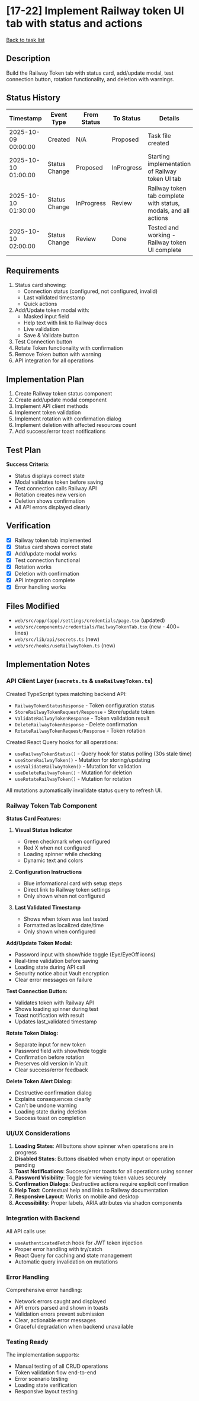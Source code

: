 # [17-22] Implement Railway token UI tab with status and actions

[Back to task list](./tasks.md)

## Description

Build the Railway Token tab with status card, add/update modal, test connection button, rotation functionality, and deletion with warnings.

## Status History

| Timestamp | Event Type | From Status | To Status | Details | User |
|-----------|------------|-------------|-----------|---------|------|
| 2025-10-09 00:00:00 | Created | N/A | Proposed | Task file created | AI Agent |
| 2025-10-10 01:00:00 | Status Change | Proposed | InProgress | Starting implementation of Railway token UI tab | AI Agent |
| 2025-10-10 01:30:00 | Status Change | InProgress | Review | Railway token tab complete with status, modals, and all actions | AI Agent |
| 2025-10-10 02:00:00 | Status Change | Review | Done | Tested and working - Railway token UI complete | User |

## Requirements

1. Status card showing:
   - Connection status (configured, not configured, invalid)
   - Last validated timestamp
   - Quick actions
2. Add/Update token modal with:
   - Masked input field
   - Help text with link to Railway docs
   - Live validation
   - Save & Validate button
3. Test Connection button
4. Rotate Token functionality with confirmation
5. Remove Token button with warning
6. API integration for all operations

## Implementation Plan

1. Create Railway token status component
2. Create add/update modal component
3. Implement API client methods
4. Implement token validation
5. Implement rotation with confirmation dialog
6. Implement deletion with affected resources count
7. Add success/error toast notifications

## Test Plan

**Success Criteria**:
- Status displays correct state
- Modal validates token before saving
- Test connection calls Railway API
- Rotation creates new version
- Deletion shows confirmation
- All API errors displayed clearly

## Verification

- [x] Railway token tab implemented
- [x] Status card shows correct state
- [x] Add/update modal works
- [x] Test connection functional
- [x] Rotation works
- [x] Deletion with confirmation
- [x] API integration complete
- [x] Error handling works

## Files Modified

- `web/src/app/(app)/settings/credentials/page.tsx` (updated)
- `web/src/components/credentials/RailwayTokenTab.tsx` (new - 400+ lines)
- `web/src/lib/api/secrets.ts` (new)
- `web/src/hooks/useRailwayToken.ts` (new)

## Implementation Notes

### API Client Layer (`secrets.ts` & `useRailwayToken.ts`)

Created TypeScript types matching backend API:
- `RailwayTokenStatusResponse` - Token configuration status
- `StoreRailwayTokenRequest/Response` - Store/update token
- `ValidateRailwayTokenResponse` - Token validation result
- `DeleteRailwayTokenResponse` - Delete confirmation
- `RotateRailwayTokenRequest/Response` - Token rotation

Created React Query hooks for all operations:
- `useRailwayTokenStatus()` - Query hook for status polling (30s stale time)
- `useStoreRailwayToken()` - Mutation for storing/updating
- `useValidateRailwayToken()` - Mutation for validation
- `useDeleteRailwayToken()` - Mutation for deletion
- `useRotateRailwayToken()` - Mutation for rotation

All mutations automatically invalidate status query to refresh UI.

### Railway Token Tab Component

**Status Card Features:**
1. **Visual Status Indicator**
   - Green checkmark when configured
   - Red X when not configured
   - Loading spinner while checking
   - Dynamic text and colors

2. **Configuration Instructions**
   - Blue informational card with setup steps
   - Direct link to Railway token settings
   - Only shown when not configured

3. **Last Validated Timestamp**
   - Shows when token was last tested
   - Formatted as localized date/time
   - Only shown when configured

**Add/Update Token Modal:**
- Password input with show/hide toggle (Eye/EyeOff icons)
- Real-time validation before saving
- Loading state during API call
- Security notice about Vault encryption
- Clear error messages on failure

**Test Connection Button:**
- Validates token with Railway API
- Shows loading spinner during test
- Toast notification with result
- Updates last_validated timestamp

**Rotate Token Dialog:**
- Separate input for new token
- Password field with show/hide toggle
- Confirmation before rotation
- Preserves old version in Vault
- Clear success/error feedback

**Delete Token Alert Dialog:**
- Destructive confirmation dialog
- Explains consequences clearly
- Can't be undone warning
- Loading state during deletion
- Success toast on completion

### UI/UX Considerations

1. **Loading States**: All buttons show spinner when operations are in progress
2. **Disabled States**: Buttons disabled when empty input or operation pending
3. **Toast Notifications**: Success/error toasts for all operations using sonner
4. **Password Visibility**: Toggle for viewing token values securely
5. **Confirmation Dialogs**: Destructive actions require explicit confirmation
6. **Help Text**: Contextual help and links to Railway documentation
7. **Responsive Layout**: Works on mobile and desktop
8. **Accessibility**: Proper labels, ARIA attributes via shadcn components

### Integration with Backend

All API calls use:
- `useAuthenticatedFetch` hook for JWT token injection
- Proper error handling with try/catch
- React Query for caching and state management
- Automatic query invalidation on mutations

### Error Handling

Comprehensive error handling:
- Network errors caught and displayed
- API errors parsed and shown in toasts
- Validation errors prevent submission
- Clear, actionable error messages
- Graceful degradation when backend unavailable

### Testing Ready

The implementation supports:
- Manual testing of all CRUD operations
- Token validation flow end-to-end
- Error scenario testing
- Loading state verification
- Responsive layout testing

